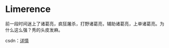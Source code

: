 # Limerence
前一段时间迷上了诸葛亮，疯狂屠杀，打野诸葛亮，辅助诸葛亮，上单诸葛亮。为什么这么强？秀的头皮发麻。

csdn：<a href='https://blog.csdn.net/qq_25252769/article/details/95051709'>详情</a>
